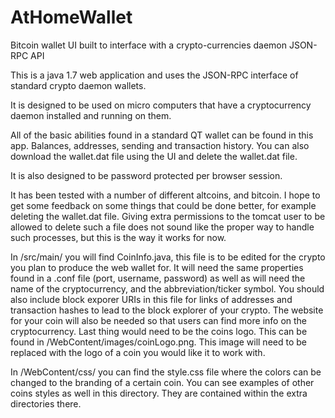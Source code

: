 # AtHomeWallet

Bitcoin wallet UI built to interface with a crypto-currencies daemon JSON-RPC API

This is a java 1.7 web application and uses the JSON-RPC interface of standard crypto daemon wallets. 

It is designed to be used on micro computers that have a cryptocurrency daemon installed and running on them. 

All of the basic abilities found in a standard QT wallet can be found in this app. Balances, addresses, sending and transaction history. You can also download the wallet.dat file using the UI and delete the wallet.dat file.

It is also designed to be password protected per browser session.

It has been tested with a number of different altcoins, and bitcoin. I hope to get some feedback on some things that could be done better, for example deleting the wallet.dat file. Giving extra permissions to the tomcat user to be allowed to delete such a file does not sound like the proper way to handle such processes, but this is the way it works for now.

In /src/main/ you will find CoinInfo.java, this file is to be edited for the crypto you plan to produce the web wallet for. It will need the same properties found in a .conf file (port, username, password) as well as will need the name of the cryptocurrency, and the abbreviation/ticker symbol. You should also include block exporer URIs in this file for links of addresses and transaction hashes to lead to the block explorer of your crypto. The website for your coin will also be needed so that users can find more info on the cryptocurrency. Last thing would need to be the coins logo. This can be found in /WebContent/images/coinLogo.png. This image will need to be replaced with the logo of a coin you would like it to work with.

In /WebContent/css/ you can find the style.css file where the colors can be changed to the branding of a certain coin. You can see examples of other coins styles as well in this directory. They are contained within the extra directories there.
